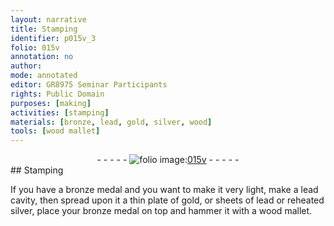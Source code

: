 ```yaml
---
layout: narrative
title: Stamping
identifier: p015v_3
folio: 015v
annotation: no
author:
mode: annotated
editor: GR8975 Seminar Participants
rights: Public Domain
purposes: [making]
activities: [stamping]
materials: [bronze, lead, gold, silver, wood]
tools: [wood mallet]
---
```


 <div class="folio" align="center">- - - - - <a href="http://gallica.bnf.fr/ark:/12148/btv1b10500001g/f36.item" target="_blank"><img src="https://cu-mkp.github.io/GR8975-edition/assets/photo-icon.png" alt="folio image: " style="display:inline-block; margin-bottom:-3px;"/>015v</a> - - - - - </div>  <span class="activity"></span> 
## Stamping

 
If you have a <span class="material_format"><span class="material">bronze</span> medal</span> and you want to make it very light, make a <span class="material">lead</span> cavity, then spread upon it a <span class="material_format">thin plate of <span class="material">gold</span></span>, or <span class="material_format">sheets of <span class="material">lead</span></span> or <span class="material_format">reheated <span class="material">silver</span></span>, place your <span class="material_format"><span class="material">bronze</span> medal</span> on top and hammer it with a <span class="tool"><span class="material">wood</span> mallet</span>.
 